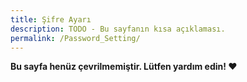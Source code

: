 ```yaml
---
title: Şifre Ayarı
description: TODO - Bu sayfanın kısa açıklaması.
permalink: /Password_Setting/
---
```


**Bu sayfa henüz çevrilmemiştir. Lütfen yardım edin! ❤**
